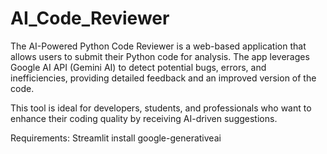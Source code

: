 # AI_Code_Reviewer
The AI-Powered Python Code Reviewer is a web-based application that allows users to submit their Python code for analysis. The app leverages Google AI API (Gemini AI) to detect potential bugs, errors, and inefficiencies, providing detailed feedback and an improved version of the code.

This tool is ideal for developers, students, and professionals who want to enhance their coding quality by receiving AI-driven suggestions.

Requirements:
Streamlit
install google-generativeai

